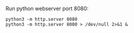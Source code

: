 Run python webserver port 8080:

```
python3 -m http.server 8080
python3 -m http.server 8000 > /dev/null 2>&1 &

```